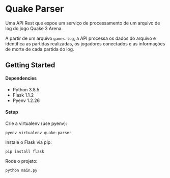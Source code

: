 # Quake Parser

Uma API Rest que expoe um serviço de processamento de um arquivo de log do jogo Quake 3 Arena.

A partir de um arquivo `games.log`, a API processa os dados do arquivo e identifica as partidas realizadas, os jogadores conectados e as informações de morte de cada partida do log.

## Getting Started

#### Dependencies

- Python 3.8.5
- Flask 1.1.2
- Pyenv 1.2.26

#### Setup

Crie a virtualenv (use pyenv):
```shell
pyenv virtualenv quake-parser
```

Instale o Flask via pip:
```shell
pip install flask
```

Rode o projeto:
```shell
python main.py
```